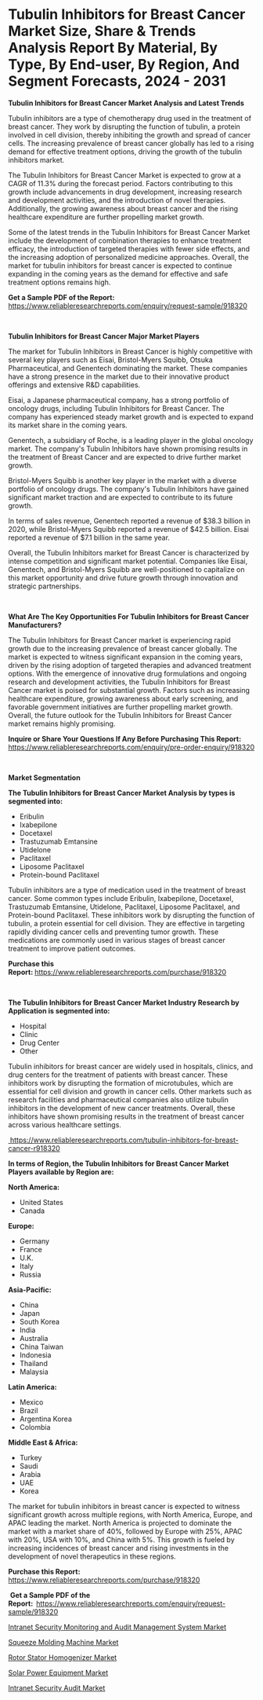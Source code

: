 <p><h1>Tubulin Inhibitors for Breast Cancer Market Size, Share & Trends Analysis Report By Material, By Type, By End-user, By Region, And Segment Forecasts, 2024 - 2031</h1></p><p><strong>Tubulin Inhibitors for Breast Cancer Market Analysis and Latest Trends</strong></p>
<p><p>Tubulin inhibitors are a type of chemotherapy drug used in the treatment of breast cancer. They work by disrupting the function of tubulin, a protein involved in cell division, thereby inhibiting the growth and spread of cancer cells. The increasing prevalence of breast cancer globally has led to a rising demand for effective treatment options, driving the growth of the tubulin inhibitors market.</p><p>The Tubulin Inhibitors for Breast Cancer Market is expected to grow at a CAGR of 11.3% during the forecast period. Factors contributing to this growth include advancements in drug development, increasing research and development activities, and the introduction of novel therapies. Additionally, the growing awareness about breast cancer and the rising healthcare expenditure are further propelling market growth.</p><p>Some of the latest trends in the Tubulin Inhibitors for Breast Cancer Market include the development of combination therapies to enhance treatment efficacy, the introduction of targeted therapies with fewer side effects, and the increasing adoption of personalized medicine approaches. Overall, the market for tubulin inhibitors for breast cancer is expected to continue expanding in the coming years as the demand for effective and safe treatment options remains high.</p></p>
<p><strong>Get a Sample PDF of the Report:&nbsp;</strong> <a href="https://www.reliableresearchreports.com/enquiry/request-sample/918320">https://www.reliableresearchreports.com/enquiry/request-sample/918320</a></p>
<p>&nbsp;</p>
<p><strong>Tubulin Inhibitors for Breast Cancer Major Market Players</strong></p>
<p><p>The market for Tubulin Inhibitors in Breast Cancer is highly competitive with several key players such as Eisai, Bristol-Myers Squibb, Otsuka Pharmaceutical, and Genentech dominating the market. These companies have a strong presence in the market due to their innovative product offerings and extensive R&D capabilities.</p><p>Eisai, a Japanese pharmaceutical company, has a strong portfolio of oncology drugs, including Tubulin Inhibitors for Breast Cancer. The company has experienced steady market growth and is expected to expand its market share in the coming years.</p><p>Genentech, a subsidiary of Roche, is a leading player in the global oncology market. The company's Tubulin Inhibitors have shown promising results in the treatment of Breast Cancer and are expected to drive further market growth.</p><p>Bristol-Myers Squibb is another key player in the market with a diverse portfolio of oncology drugs. The company's Tubulin Inhibitors have gained significant market traction and are expected to contribute to its future growth.</p><p>In terms of sales revenue, Genentech reported a revenue of $38.3 billion in 2020, while Bristol-Myers Squibb reported a revenue of $42.5 billion. Eisai reported a revenue of $7.1 billion in the same year.</p><p>Overall, the Tubulin Inhibitors market for Breast Cancer is characterized by intense competition and significant market potential. Companies like Eisai, Genentech, and Bristol-Myers Squibb are well-positioned to capitalize on this market opportunity and drive future growth through innovation and strategic partnerships.</p></p>
<p>&nbsp;</p>
<p><strong>What Are The Key Opportunities For Tubulin Inhibitors for Breast Cancer Manufacturers?</strong></p>
<p><p>The Tubulin Inhibitors for Breast Cancer market is experiencing rapid growth due to the increasing prevalence of breast cancer globally. The market is expected to witness significant expansion in the coming years, driven by the rising adoption of targeted therapies and advanced treatment options. With the emergence of innovative drug formulations and ongoing research and development activities, the Tubulin Inhibitors for Breast Cancer market is poised for substantial growth. Factors such as increasing healthcare expenditure, growing awareness about early screening, and favorable government initiatives are further propelling market growth. Overall, the future outlook for the Tubulin Inhibitors for Breast Cancer market remains highly promising.</p></p>
<p><strong>Inquire or Share Your Questions If Any Before Purchasing This Report:</strong> <a href="https://www.reliableresearchreports.com/enquiry/pre-order-enquiry/918320">https://www.reliableresearchreports.com/enquiry/pre-order-enquiry/918320</a></p>
<p>&nbsp;</p>
<p><strong>Market Segmentation</strong></p>
<p><strong>The Tubulin Inhibitors for Breast Cancer Market Analysis by types is segmented into:</strong></p>
<p><ul><li>Eribulin</li><li>Ixabepilone</li><li>Docetaxel</li><li>Trastuzumab Emtansine</li><li>Utidelone</li><li>Paclitaxel</li><li>Liposome Paclitaxel</li><li>Protein-bound Paclitaxel</li></ul></p>
<p><p>Tubulin inhibitors are a type of medication used in the treatment of breast cancer. Some common types include Eribulin, Ixabepilone, Docetaxel, Trastuzumab Emtansine, Utidelone, Paclitaxel, Liposome Paclitaxel, and Protein-bound Paclitaxel. These inhibitors work by disrupting the function of tubulin, a protein essential for cell division. They are effective in targeting rapidly dividing cancer cells and preventing tumor growth. These medications are commonly used in various stages of breast cancer treatment to improve patient outcomes.</p></p>
<p><strong>Purchase this Report:&nbsp;</strong><a href="https://www.reliableresearchreports.com/purchase/918320">https://www.reliableresearchreports.com/purchase/918320</a></p>
<p>&nbsp;</p>
<p><strong>The Tubulin Inhibitors for Breast Cancer Market Industry Research by Application is segmented into:</strong></p>
<p><ul><li>Hospital</li><li>Clinic</li><li>Drug Center</li><li>Other</li></ul></p>
<p><p>Tubulin inhibitors for breast cancer are widely used in hospitals, clinics, and drug centers for the treatment of patients with breast cancer. These inhibitors work by disrupting the formation of microtubules, which are essential for cell division and growth in cancer cells. Other markets such as research facilities and pharmaceutical companies also utilize tubulin inhibitors in the development of new cancer treatments. Overall, these inhibitors have shown promising results in the treatment of breast cancer across various healthcare settings.</p></p>
<p><a href="https://www.reliableresearchreports.com/tubulin-inhibitors-for-breast-cancer-r918320">&nbsp;https://www.reliableresearchreports.com/tubulin-inhibitors-for-breast-cancer-r918320</a></p>
<p><strong>In terms of Region, the Tubulin Inhibitors for Breast Cancer Market Players available by Region are:</strong></p>
<p>
    <p> <strong> North America: </strong>
        <ul>
            <li>United States</li>
            <li>Canada</li>
        </ul>
        </p> 
    <p> <strong> Europe: </strong>
        <ul>
            <li>Germany</li>
            <li>France</li>
            <li>U.K.</li>
            <li>Italy</li>
            <li>Russia</li>
        </ul>
        </p> 
    <p> <strong> Asia-Pacific: </strong>
        <ul>
            <li>China</li>
            <li>Japan</li>
            <li>South Korea</li>
            <li>India</li>
            <li>Australia</li>
            <li>China Taiwan</li>
            <li>Indonesia</li>
            <li>Thailand</li>
            <li>Malaysia</li>
        </ul>
        </p> 
    <p> <strong> Latin America: </strong>
        <ul>
            <li>Mexico</li>
            <li>Brazil</li>
            <li>Argentina Korea</li>
            <li>Colombia</li>
        </ul>
        </p> 
    <p> <strong> Middle East & Africa: </strong>
        <ul>
            <li>Turkey</li>
            <li>Saudi</li>
            <li>Arabia</li>
            <li>UAE</li>
            <li>Korea</li>
        </ul>
    </p>
    </p>
<p><p>The market for tubulin inhibitors in breast cancer is expected to witness significant growth across multiple regions, with North America, Europe, and APAC leading the market. North America is projected to dominate the market with a market share of 40%, followed by Europe with 25%, APAC with 20%, USA with 10%, and China with 5%. This growth is fueled by increasing incidences of breast cancer and rising investments in the development of novel therapeutics in these regions.</p></p>
<p><strong>Purchase this Report: </strong><a href="https://www.reliableresearchreports.com/purchase/918320">https://www.reliableresearchreports.com/purchase/918320</a></p>
<p>&nbsp;<strong>Get a Sample PDF of the Report:&nbsp;&nbsp;</strong><a href="https://www.reliableresearchreports.com/enquiry/request-sample/918320">https://www.reliableresearchreports.com/enquiry/request-sample/918320</a></p>
<p><strong></strong></p>
<p><p><a href="https://github.com/FrankHernanXXfnf/Market-Research-Report-List-1/blob/main/intranet-security-monitoring-and-audit-management-system-market.md">Intranet Security Monitoring and Audit Management System Market</a></p><p><a href="https://medium.com/@malcowens787546/global-squeeze-molding-machine-industry-research-report-competitive-landscape-market-size-c46f236dce0e">Squeeze Molding Machine Market</a></p><p><a href="https://medium.com/@philipnewman983/rotor-stator-homogenizer-market-size-is-growing-at-cagr-of-7-8-039f9e8ff4ee?postPublishedType=initial">Rotor Stator Homogenizer Market</a></p><p><a href="https://medium.com/@sarabits4122023/solar-power-equipment-market-trends-and-analysis-opportunities-and-challenges-for-future-growth-b6984015edf9">Solar Power Equipment Market</a></p><p><a href="https://github.com/mabenkhyari11/Market-Research-Report-List-2/blob/main/intranet-security-audit-market.md">Intranet Security Audit Market</a></p></p>
